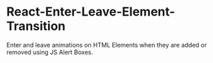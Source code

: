 # React-Enter-Leave-Element-Transition

Enter and leave animations on HTML Elements when they are added or removed using JS Alert Boxes.
